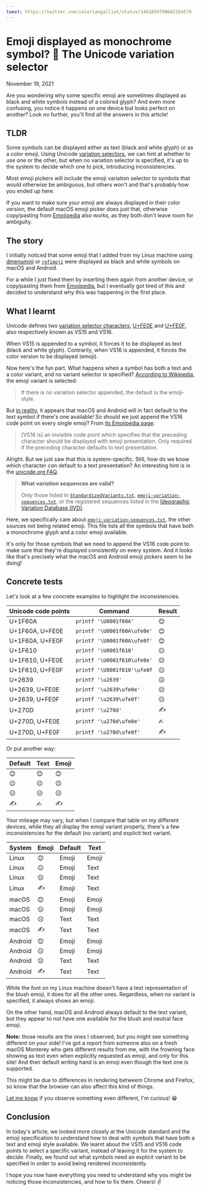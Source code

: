 ```yaml
---
tweet: https://twitter.com/valeriangalliat/status/1461856790602264579
---
```


# Emoji displayed as monochrome symbol? 🤔 The Unicode variation selector
November 19, 2021

Are you wondering why some specific emoji are sometimes displayed as
black and white symbols instead of a colored glyph? And even more
confusing, you notice it happens on one device but looks perfect on
another? Look no further, you'll find all the answers in this article!

## TLDR

Some symbols can be displayed either as text (black and white glyph) or
as a color emoji. Using Unicode [variation selectors](https://en.wikipedia.org/wiki/Variation_Selectors_(Unicode_block)),
we can hint at whether to use one or the other, but when no variation
selector is specified, it's up to the system to decide which one to
pick, introducing inconsistencies.

Most emoji pickers will include the emoji variation selector to symbols
that would otherwise be ambiguous, but others won't and that's probably
how you ended up here.

If you want to make sure your emoji are always displayed in their color
version, the default macOS emoji picker does just that, otherwise
copy/pasting from [Emojipedia](https://emojipedia.org/) also works, as
they both don't leave room for ambiguity.

## The story

I initially noticed that some emoji that I added from my Linux machine
using [dmenumoji](https://github.com/valeriangalliat/dmenumoji) or [`rofimoji`](https://github.com/fdw/rofimoji)
were displayed as black and white symbols on macOS and Android.

For a while I just fixed them by inserting them again from another
device, or copy/pasting them from [Emojipedia](https://emojipedia.org/),
but I eventually got tired of this and decided to understand why this
was happening in the first place.

## What I learnt

Unicode defines two [variation selector characters](https://en.wikipedia.org/wiki/Variation_Selectors_(Unicode_block)),
[U+FE0E](https://codepoints.net/U+FE0E) and [U+FE0F](https://codepoints.net/U+FE0F),
also respectively known as VS15 and VS16.

When VS15 is appended to a symbol, it forces it to be displayed as text
(black and white glyph). Contrarily, when VS16 is appended, it forces
the color version to be displayed (emoji).

Now here's the fun part. What happens when a symbol has both a text and
a color variant, and no variant selector is specified?
[According to Wikipedia](https://en.wikipedia.org/wiki/Emoticons_(Unicode_block)#Variant_forms),
the emoji variant is selected:

> If there is no variation selector appended, the default is the
> emoji-style.

But [in reality](#concrete-tests), it appears that macOS and Android
will in fact default to the text symbol if there's one available! So
should we just append the VS16 code point on every single emoji? From
[its Emojipedia page](https://emojipedia.org/variation-selector-16/):

> [VS16 is] an invisible code point which specifies that the preceding
> character should be displayed with emoji presentation. Only required
> if the preceding character defaults to text presentation.

Alright. But we just saw that this is system-specific. Still, how do we
know which character *can* default to a text presentation? An
interesting hint is in the [unicode.org FAQ](https://unicode.org/faq/vs.html).

> **What variation sequences are valid?**
>
> Only those listed in [`StandardizedVariants.txt`](http://unicode.org/Public/UCD/latest/ucd/StandardizedVariants.txt),
> [`emoji-variation-sequences.txt`](http://unicode.org/Public/UCD/latest/ucd/StandardizedVariants.txt),
> or the registered sequences listed in the [Ideographic Variation Database (IVD)](http://www.unicode.org/ivd/).

Here, we specifically care about [`emoji-variation-sequences.txt`](http://www.unicode.org/Public/emoji/5.0/emoji-variation-sequences.txt),
the other sources not being related emoji. This file lists all the
symbols that have both a monochrome glyph and a color emoji available.

It's only for those symbols that we need to append the VS16 code point
to make sure that they're displayed consistently on every system. And it
looks like that's precisely what the macOS and Android emoji pickers
seem to be doing!

## Concrete tests

Let's look at a few concrete examples to highlight the inconsistencies.

| Unicode code points | Command                     | Result |
|---------------------|-----------------------------|--------|
| U+1F60A             | `printf '\U0001f60A'`       | 😊     |
| U+1F60A, U+FE0E     | `printf '\U0001f60A\ufe0e'` | 😊︎     |
| U+1F60A, U+FE0F     | `printf '\U0001f60A\ufe0f'` | 😊️     |
| U+1F610             | `printf '\U0001f610'`       | 😐     |
| U+1F610, U+FE0E     | `printf '\U0001f610\ufe0e'` | 😐︎     |
| U+1F610, U+FE0F     | `printf '\U0001f610'\ufe0f` | 😐️     |
| U+2639              | `printf '\u2639'`           | ☹      |
| U+2639, U+FE0E      | `printf '\u2639\ufe0e'`     | ☹︎      |
| U+2639, U+FE0F      | `printf '\u2639\ufe0f'`     | ☹️      |
| U+270D              | `printf '\u270d'`           | ✍     |
| U+270D, U+FE0E      | `printf '\u270d\ufe0e'`     | ✍︎     |
| U+270D, U+FE0F      | `printf '\u270d\ufe0f'`     | ✍️     |

Or put another way:

| Default | Text | Emoji |
|---------|------|-------|
| 😊      | 😊︎   | 😊️    |
| 😐      | 😐︎   | 😐️    |
| ☹       | ☹︎    | ☹️     |
| ✍      | ✍︎   | ✍️    |

Your mileage may vary, but when I compare that table on my different
devices, while they all display the emoji variant properly, there's a
few inconsistencies for the default (no variant) and explicit text
variant.

| System  | Emoji | Default | Text  |
|---------|-------|---------|-------|
| Linux   | 😊️    | Emoji   | Emoji |
| Linux   | 😐️    | Emoji   | Text  |
| Linux   | ☹️     | Emoji   | Text  |
| Linux   | ✍️    | Emoji   | Text  |
| macOS   | 😊️    | Emoji   | Emoji |
| macOS   | 😐️    | Emoji   | Emoji |
| macOS   | ☹️     | Text    | Text  |
| macOS   | ✍️    | Text    | Text  |
| Android | 😊️    | Emoji   | Emoji |
| Android | 😐️    | Emoji   | Emoji |
| Android | ☹️     | Text    | Text  |
| Android | ✍️    | Text    | Text  |

While the font on my Linux machine doesn't have a text representation of
the blush emoji, it does for all the other ones. Regardless, when no
variant is specified, it always shows an emoji.

On the other hand, macOS and Android always default to the text variant,
but they appear to not have one available for the blush and neutral face
emoji.

<div class="note">

**Note:** those results are the ones I observed, but you might see
something different on your side! I've got a report from someone also
on a fresh macOS Monterey who gets different results from me, with the
frowning face showing as text even when explicitly requested as emoji,
and only for this site! And their default writing hand is an emoji even
though the text one is supported.

This might be due to differences in rendering betweem Chrome and
Firefox, so know that the browser can also affect this kind of things.

[Let me know](https://twitter.com/valeriangalliat/status/1461856790602264579)
if you observe something even different, I'm curious! 😁

</div>

## Conclusion

In today's article, we looked more closely at the Unicode standard and
the emoji specification to understand how to deal with symbols that have
both a text and emoji style available. We learnt about the VS15 and VS16
code points to select a specific variant, instead of leaving it for the
system to decide. Finally, we found out what symbols need an explicit
variant to be specified in order to avoid being rendered inconsistently.

I hope you now have everything you need to understand why you might be
noticing those inconsistencies, and how to fix them. Cheers! ✌️
